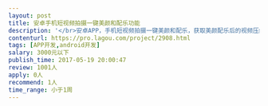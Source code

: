 ```yaml
---                
layout: post       
title: 安卓手机短视频拍摄一键美颜和配乐功能           
description: '</br>安卓APP，手机短视频拍摄一键美颜和配乐，获取美颜配乐后的视频压缩上传功能。</br></br>可参照快手、美拍等短视频APP，拍摄时的一键美颜和配乐，压缩上传功能。</br></br>要求美颜效果较好，压缩速度快。</br>'     
contenturl: https://pro.lagou.com/project/2908.html      
tags: [APP开发,android开发]            
salary: 3000元以下          
publish_time: 2017-05-19 20:00:47         
review: 1001人                   
apply: 0人                   
recommend: 1人                   
time_range: 小于1周              
---                 
```

